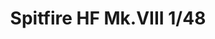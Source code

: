 ---
layout: product
title: "Spitfire HF Mk.VIII 1/48"
price: "2200" 
desc: "Maketa"
img_path: "/assets/img/84132.webp"
brand: "EDUARD"
available: false
special_offer: false
new: false
soon: false
cat: "010000"
subcat: "010400"
subsubcat: "00"
sifra: "84132"
popular: false
spec: false
---